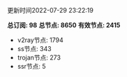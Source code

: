 更新时间2022-07-29 23:22:19

**总订阅: 98**
**总节点: 8650**
**有效节点: 2415**
- v2ray节点: 1794
- ss节点: 343
- trojan节点: 273
- ssr节点: 5
